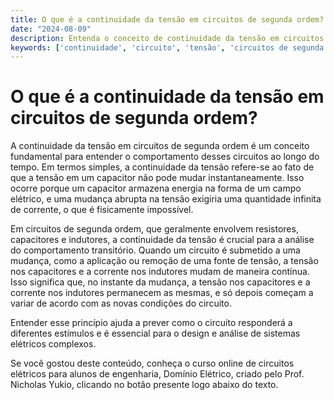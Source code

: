 ```yaml
---
title: O que é a continuidade da tensão em circuitos de segunda ordem?
date: "2024-08-09"
description: Entenda o conceito de continuidade da tensão em circuitos de segunda ordem e sua importância.
keywords: ['continuidade', 'circuito', 'tensão', 'circuitos de segunda ordem']
---
```


# O que é a continuidade da tensão em circuitos de segunda ordem?

A continuidade da tensão em circuitos de segunda ordem é um conceito fundamental para entender o comportamento desses circuitos ao longo do tempo. Em termos simples, a continuidade da tensão refere-se ao fato de que a tensão em um capacitor não pode mudar instantaneamente. Isso ocorre porque um capacitor armazena energia na forma de um campo elétrico, e uma mudança abrupta na tensão exigiria uma quantidade infinita de corrente, o que é fisicamente impossível.

Em circuitos de segunda ordem, que geralmente envolvem resistores, capacitores e indutores, a continuidade da tensão é crucial para a análise do comportamento transitório. Quando um circuito é submetido a uma mudança, como a aplicação ou remoção de uma fonte de tensão, a tensão nos capacitores e a corrente nos indutores mudam de maneira contínua. Isso significa que, no instante da mudança, a tensão nos capacitores e a corrente nos indutores permanecem as mesmas, e só depois começam a variar de acordo com as novas condições do circuito.

Entender esse princípio ajuda a prever como o circuito responderá a diferentes estímulos e é essencial para o design e análise de sistemas elétricos complexos.

Se você gostou deste conteúdo, conheça o curso online de circuitos elétricos para alunos de engenharia, Domínio Elétrico, criado pelo Prof. Nicholas Yukio, clicando no botão presente logo abaixo do texto.